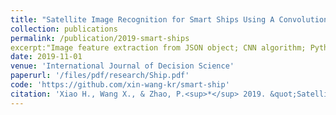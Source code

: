 ```yaml
---
title: "Satellite Image Recognition for Smart Ships Using A Convolutional Neural Networks Algorithm"
collection: publications
permalink: /publication/2019-smart-ships
excerpt:"Image feature extraction from JSON object; CNN algorithm; Python Tensorflow"
date: 2019-11-01
venue: 'International Journal of Decision Science'
paperurl: '/files/pdf/research/Ship.pdf'
code: 'https://github.com/xin-wang-kr/smart-ship'
citation: 'Xiao H., Wang X., & Zhao, P.<sup>*</sup> 2019. &quot;Satellite Image Recognition for Smart Ships Using A Convolutional Neural Networks Algorithm.&quot; <i>International Journal of Decision Science</i> 10(2): 85–91.'
---
```

